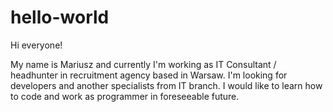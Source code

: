 # hello-world

Hi everyone!

My name is Mariusz and currently I'm working as IT Consultant / headhunter in 
recruitment agency based in Warsaw. I'm looking for developers and another 
specialists from IT branch. I would like to learn how to code and 
work as programmer in foreseeable future.
